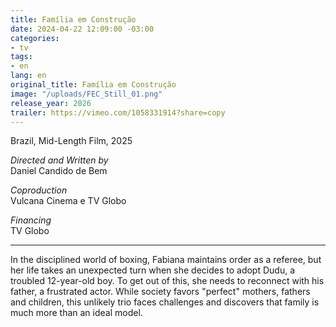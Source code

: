```yaml
---
title: Família em Construção
date: 2024-04-22 12:09:00 -03:00
categories:
- tv
tags:
- en
lang: en
original_title: Família em Construção
image: "/uploads/FEC_Still_01.png"
release_year: 2026
trailer: https://vimeo.com/1058331914?share=copy
---
```


Brazil, Mid-Length Film, 2025

*Directed and Written by*\
Daniel Candido de Bem

*Coproduction*\
Vulcana Cinema e TV Globo

*Financing*\
TV Globo

***

In the disciplined world of boxing, Fabiana maintains order as a referee, but her life takes an unexpected turn when she decides to adopt Dudu, a troubled 12-year-old boy. To get out of this, she needs to reconnect with his father, a frustrated actor. While society favors "perfect" mothers, fathers and children, this unlikely trio faces challenges and discovers that family is much more than an ideal model.